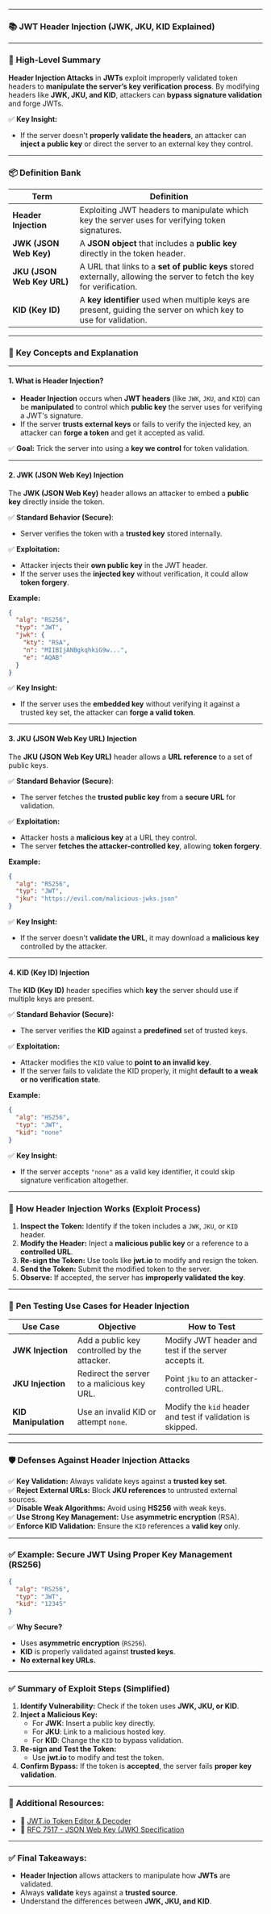 
---
### 📚 **JWT Header Injection (JWK, JKU, KID Explained)**

---

### 🚀 **High-Level Summary**

**Header Injection Attacks** in **JWTs** exploit improperly validated token headers to **manipulate the server’s key verification process**. By modifying headers like **JWK, JKU, and KID**, attackers can **bypass signature validation** and forge JWTs.

✅ **Key Insight:**

- If the server doesn't **properly validate the headers**, an attacker can **inject a public key** or direct the server to an external key they control.

---

### 📦 **Definition Bank**

|**Term**|**Definition**|
|---|---|
|**Header Injection**|Exploiting JWT headers to manipulate which key the server uses for verifying token signatures.|
|**JWK (JSON Web Key)**|A **JSON object** that includes a **public key** directly in the token header.|
|**JKU (JSON Web Key URL)**|A URL that links to a **set of public keys** stored externally, allowing the server to fetch the key for verification.|
|**KID (Key ID)**|A **key identifier** used when multiple keys are present, guiding the server on which key to use for validation.|

---

### 📡 **Key Concepts and Explanation**

---

#### 1. **What is Header Injection?**

- **Header Injection** occurs when **JWT headers** (like `JWK`, `JKU`, and `KID`) can be **manipulated** to control which **public key** the server uses for verifying a JWT's signature.
- If the server **trusts external keys** or fails to verify the injected key, an attacker can **forge a token** and get it accepted as valid.

✅ **Goal:** Trick the server into using a **key we control** for token validation.

---

#### 2. **JWK (JSON Web Key) Injection**

The **JWK (JSON Web Key)** header allows an attacker to embed a **public key** directly inside the token.

✅ **Standard Behavior (Secure)**:

- Server verifies the token with a **trusted key** stored internally.

✅ **Exploitation:**

- Attacker injects their **own public key** in the JWT header.
- If the server uses the **injected key** without verification, it could allow **token forgery**.

**Example:**

```json
{
  "alg": "RS256",
  "typ": "JWT",
  "jwk": {
    "kty": "RSA",
    "n": "MIIBIjANBgkqhkiG9w...",
    "e": "AQAB"
  }
}
```

✅ **Key Insight:**

- If the server uses the **embedded key** without verifying it against a trusted key set, the attacker can **forge a valid token**.

---

#### 3. **JKU (JSON Web Key URL) Injection**

The **JKU (JSON Web Key URL)** header allows a **URL reference** to a set of public keys.

✅ **Standard Behavior (Secure)**:

- The server fetches the **trusted public key** from a **secure URL** for validation.

✅ **Exploitation:**

- Attacker hosts a **malicious key** at a URL they control.
- The server **fetches the attacker-controlled key**, allowing **token forgery**.

**Example:**

```json
{
  "alg": "RS256",
  "typ": "JWT",
  "jku": "https://evil.com/malicious-jwks.json"
}
```

✅ **Key Insight:**

- If the server doesn't **validate the URL**, it may download a **malicious key** controlled by the attacker.

---

#### 4. **KID (Key ID) Injection**

The **KID (Key ID)** header specifies which **key** the server should use if multiple keys are present.

✅ **Standard Behavior (Secure):**

- The server verifies the **KID** against a **predefined** set of trusted keys.

✅ **Exploitation:**

- Attacker modifies the `KID` value to **point to an invalid key**.
- If the server fails to validate the KID properly, it might **default to a weak or no verification state**.

**Example:**

```json
{
  "alg": "HS256",
  "typ": "JWT",
  "kid": "none"
}
```

✅ **Key Insight:**

- If the server accepts `"none"` as a valid key identifier, it could skip signature verification altogether.

---

### 📡 **How Header Injection Works (Exploit Process)**

1. **Inspect the Token:** Identify if the token includes a `JWK`, `JKU`, or `KID` header.
2. **Modify the Header:** Inject a **malicious public key** or a reference to a **controlled URL**.
3. **Re-sign the Token:** Use tools like **jwt.io** to modify and resign the token.
4. **Send the Token:** Submit the modified token to the server.
5. **Observe:** If accepted, the server has **improperly validated the key**.

---

### 🎯 **Pen Testing Use Cases for Header Injection**

|**Use Case**|**Objective**|**How to Test**|
|---|---|---|
|**JWK Injection**|Add a public key controlled by the attacker.|Modify JWT header and test if the server accepts it.|
|**JKU Injection**|Redirect the server to a malicious key URL.|Point `jku` to an attacker-controlled URL.|
|**KID Manipulation**|Use an invalid KID or attempt `none`.|Modify the `kid` header and test if validation is skipped.|

---

### 🛡️ **Defenses Against Header Injection Attacks**

✅ **Key Validation:** Always validate keys against a **trusted key set**.  
✅ **Reject External URLs:** Block **JKU references** to untrusted external sources.  
✅ **Disable Weak Algorithms:** Avoid using **HS256** with weak keys.  
✅ **Use Strong Key Management:** Use **asymmetric encryption** (RSA).  
✅ **Enforce KID Validation:** Ensure the `KID` references a **valid key** only.

---

### ✅ **Example: Secure JWT Using Proper Key Management (RS256)**

```json
{
  "alg": "RS256",
  "typ": "JWT",
  "kid": "12345"
}
```

✅ **Why Secure?**

- Uses **asymmetric encryption** (`RS256`).
- **KID** is properly validated against **trusted keys**.
- **No external key URLs.**

---

### ✅ **Summary of Exploit Steps (Simplified)**

1. **Identify Vulnerability:** Check if the token uses **JWK, JKU, or KID**.
2. **Inject a Malicious Key:**
    - For **JWK**: Insert a public key directly.
    - For **JKU**: Link to a malicious hosted key.
    - For **KID**: Change the `KID` to bypass validation.
3. **Re-sign and Test the Token:**
    - Use **jwt.io** to modify and test the token.
4. **Confirm Bypass:** If the token is **accepted**, the server fails **proper key validation**.

---

### 🔗 **Additional Resources:**

- 🔗 [JWT.io Token Editor & Decoder](https://jwt.io/)
- 🔗 [RFC 7517 - JSON Web Key (JWK) Specification](https://datatracker.ietf.org/doc/html/rfc7517)

---

### ✅ **Final Takeaways:**

- **Header Injection** allows attackers to manipulate how **JWTs** are validated.
- Always **validate** keys against a **trusted source**.
- Understand the differences between **JWK, JKU, and KID**.